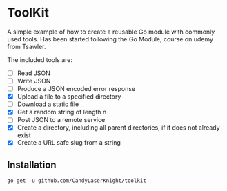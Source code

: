 # ToolKit

A simple example of how to create a reusable Go module with commonly used tools. Has been started following the Go Module, 
course on udemy from Tsawler.

The included tools are:

- [ ] Read JSON
- [ ] Write JSON
- [ ] Produce a JSON encoded error response
- [X] Upload a file to a specified directory
- [ ] Download a static file
- [X] Get a random string of length n
- [ ] Post JSON to a remote service 
- [X] Create a directory, including all parent directories, if it does not already exist
- [X] Create a URL safe slug from a string

## Installation

`go get -u github.com/CandyLaserKnight/toolkit`
